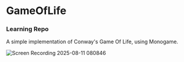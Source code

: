 # GameOfLife
### Learning Repo

A simple implementation of Conway's Game Of Life, using Monogame.

![Screen Recording 2025-08-11 080846](https://github.com/user-attachments/assets/e40e059f-0f91-47ca-9a55-52d7c51de740)
